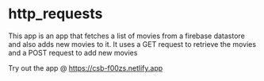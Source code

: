 # http_requests
This app is an app that fetches a list of movies from a firebase datastore and also adds new movies to it.
It uses a GET request to retrieve the movies and a POST request to add new movies

Try out the app @ https://csb-f00zs.netlify.app 

